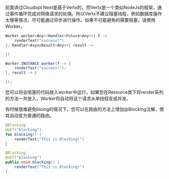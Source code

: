 前面讲过Cloudopt Next是基于Vertx的，而Vertx是一个类似NodeJs的框架，通过事件循环完成对网络请求的处理。所以Vertx不建议阻塞线程，例如数据库操作太慢等情况，尽可能通过异步进行操作。如果不可能避免的需要阻塞，请使用Worker。

````kotlin
Worker.worker<Any>(Handler<Future<Any>>{ f ->
    renderText("success!")
}, Handler<AsyncResult<Any>>{ result ->

})
````

````java
Worker.INSTANCE.worker(f -> {
    renderText("success!");
}, result -> {

});
````

您可以将会阻塞的代码放入worker中运行，如果您在Resource类下将render系列的方法一并放入，Worker将自动将这个请求从单线程变成并发。

有时候很难避免bloing的情况下，您可以在路由的方法上增加@Blocking注解，使其自动变为普通的路由。

````kotlin
@Blocking
@GET("blocking")
fun blocking() {
    renderText("This is Blocking!")
}
````

````java
@Blocking
@GET("blocking")
public void blocking() {
    renderText("This is Blocking!")
}
````